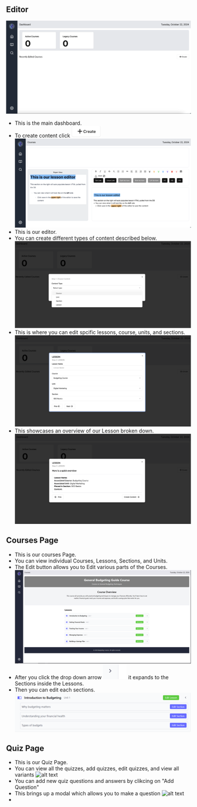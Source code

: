## Editor

![alt text](https://github.com/coreybrowndev/next-gen-financial-learning-hub/blob/master/pictures/Screenshot%202024-10-22%20at%2018.53.42.png)
- This is the main dashboard.
- To create content click ![alt text](https://github.com/coreybrowndev/next-gen-financial-learning-hub/blob/master/pictures/Capture.PNG)
![alt text](https://github.com/coreybrowndev/next-gen-financial-learning-hub/blob/master/pictures/Screenshot%202024-10-22%20at%2019.14.36.png)
- This is our editor.
- You can create different types of content described below.
![alt text](https://github.com/coreybrowndev/next-gen-financial-learning-hub/blob/master/pictures/Screenshot%202024-10-22%20at%2019.09.36.png)
- This is where you can edit spcific lessons, course, units, and sections. 
![alt text](https://github.com/coreybrowndev/next-gen-financial-learning-hub/blob/master/pictures/Screenshot%202024-10-22%20at%2019.11.11.png)
- This showcases an overview of our Lesson broken down.
![alt text](https://github.com/coreybrowndev/next-gen-financial-learning-hub/blob/master/pictures/Screenshot%202024-10-22%20at%2019.11.20.png)

## Courses Page
- This is our courses Page.
- You can view individual Courses, Lessons, Sections, and Units.
- The Edit button allows you to Edit various parts of the Courses.
![alt text](https://github.com/coreybrowndev/next-gen-financial-learning-hub/blob/master/pictures/Courses.PNG)
- After you click the drop down arrow ![alt text](https://github.com/coreybrowndev/next-gen-financial-learning-hub/blob/master/pictures/DropDown.PNG) it expands to the Sections inside the Lessons.
- Then you can edit each sections.
![alt text](https://github.com/coreybrowndev/next-gen-financial-learning-hub/blob/master/pictures/Courses_Section.PNG)

## Quiz Page 
- This is our Quiz Page.
- You can view all the quizzes, add quizzes, edit quizzes, and view all variants
![alt text]()
- You can add new quiz questions and answers by clikcing on "Add Question"
- This brings up a modal which allows you to make a question
![alt text]()
- 

